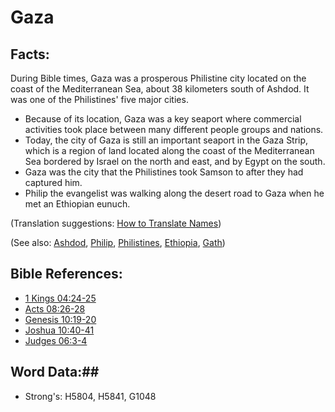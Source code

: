 # Gaza #

## Facts: ##

During Bible times, Gaza was a prosperous Philistine city located on the coast of the Mediterranean Sea, about 38 kilometers south of Ashdod. It was one of the Philistines' five major cities.

* Because of its location, Gaza was a key seaport where commercial activities took place between many different people groups and nations.
* Today, the city of Gaza is still an important seaport in the Gaza Strip, which is a region of land located along the coast of the Mediterranean Sea bordered by Israel on the north and east, and by Egypt on the south.
* Gaza was the city that the Philistines took Samson to after they had captured him.
* Philip the evangelist was walking along the desert road to Gaza when he met an Ethiopian eunuch.

(Translation suggestions: [How to Translate Names](rc://en/ta/man/translate/translate-names))

(See also: [Ashdod](../other/ashdod.md), [Philip](../other/philip.md), [Philistines](../other/philistines.md), [Ethiopia](../other/ethiopia.md), [Gath](../other/gath.md))

## Bible References: ##

* [1 Kings 04:24-25](rc://en/tn/help/1ki/04/24)
* [Acts 08:26-28](rc://en/tn/help/act/08/26)
* [Genesis 10:19-20](rc://en/tn/help/gen/10/19)
* [Joshua 10:40-41](rc://en/tn/help/jos/10/40)
* [Judges 06:3-4](rc://en/tn/help/jdg/06/03)

## Word Data:##

* Strong's: H5804, H5841, G1048

